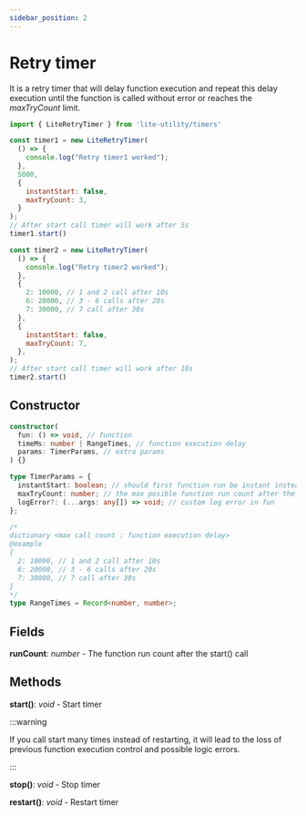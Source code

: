 ```yaml
---
sidebar_position: 2
---
```


# Retry timer

It is a retry timer that will delay function execution and repeat this delay execution until the function is called without error or reaches the _maxTryCount_ limit.

```js
import { LiteRetryTimer } from 'lite-utility/timers'

const timer1 = new LiteRetryTimer(
  () => {
    console.log("Retry timer1 worked");
  },
  5000,
  {
    instantStart: false,
    maxTryCount: 3,
  }
);
// After start call timer will work after 5s
timer1.start()

const timer2 = new LiteRetryTimer(
  () => {
    console.log("Retry timer2 worked");
  },
  {
    2: 10000, // 1 and 2 call after 10s
    6: 20000, // 3 - 6 calls after 20s
    7: 30000, // 7 call after 30s
  },
  {
    instantStart: false,
    maxTryCount: 7,
  },
);
// After start call timer will work after 10s
timer2.start()
```

## Constructor

```ts
constructor(
  fun: () => void, // function
  timeMs: number | RangeTimes, // function execution delay
  params: TimerParams, // extra params
) {}

type TimerParams = {
  instantStart: boolean; // should first function run be instant instead of waiting timeMs delay
  maxTryCount: number; // the max posible function run count after the start() call
  logError?: (...args: any[]) => void; // custom log error in fun
};

/*
dictionary <max call count : function execution delay>
@example
{
  2: 10000, // 1 and 2 call after 10s
  6: 20000, // 3 - 6 calls after 20s
  7: 30000, // 7 call after 30s
}
*/
type RangeTimes = Record<number, number>;
```

## Fields

**runCount**: _number_ - The function run count after the start() call

## Methods

**start()**: _void_ - Start timer

:::warning

If you call start many times instead of restarting, it will lead to the loss of previous function execution control and possible logic errors.

:::

**stop()**: _void_ - Stop timer

**restart()**: _void_ - Restart timer
 